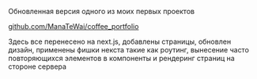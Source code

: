 Обновленная версия одного из моих первых проектов

[github.com/ManaTeWai/coffee_portfolio](https://github.com/ManaTeWai/coffee_portfolio)

Здесь все перенесено на next.js, добавлены страницы, обновлен дизайн, применены фишки некста такие как роутинг, вынесение часто повторяющихся элементов в компоненты и рендеринг страниц на стороне сервера
